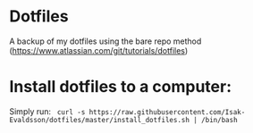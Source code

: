 # Dotfiles
A backup of my dotfiles using the bare repo method (https://www.atlassian.com/git/tutorials/dotfiles)

# Install dotfiles to a computer:
Simply run:
``` curl -s https://raw.githubusercontent.com/Isak-Evaldsson/dotfiles/master/install_dotfiles.sh | /bin/bash```
